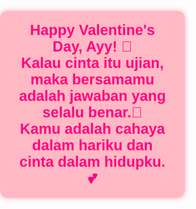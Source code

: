 <!DOCTYPE html>
<html lang="en">
<head>
    <meta charset="UTF-8">
    <meta name="viewport" content="width=device-width, initial-scale=1.0">
    <title>Valentine for Ayy</title>
    <style>
        body {
            margin: 0;
            padding: 0;
            background: url('https://source.unsplash.com/1600x900/?hearts,pink') no-repeat center center/cover;
            display: flex;
            justify-content: center;
            align-items: center;
            height: 100vh;
            font-family: 'Poppins', sans-serif;
            text-align: center;
        }
        .message {
            background: rgba(255, 182, 193, 0.95);
            padding: 30px 50px;
            border-radius: 20px;
            box-shadow: 0 0 15px rgba(255, 0, 76, 0.3);
            font-size: 2.5rem;
            color: #ff007f;
            font-weight: bold;
            animation: glow 1.5s infinite alternate;
        }
        @keyframes glow {
            0% { box-shadow: 0 0 15px rgba(255, 0, 76, 0.3); }
            100% { box-shadow: 0 0 25px rgba(255, 0, 76, 0.6); }
        }
        .hearts {
            position: absolute;
            top: 0;
            left: 50%;
            transform: translateX(-50%);
            width: 100%;
            height: 100%;
            pointer-events: none;
            overflow: hidden;
        }
        .heart {
            position: absolute;
            bottom: 0;
            width: 20px;
            height: 20px;
            background: red;
            clip-path: polygon(50% 0%, 100% 35%, 80% 100%, 50% 80%, 20% 100%, 0% 35%);
            animation: floatUp 4s linear infinite;
        }
        @keyframes floatUp {
            0% { transform: translateY(0) scale(1); opacity: 1; }
            100% { transform: translateY(-100vh) scale(1.5); opacity: 0; }
        }
    </style>
</head>
<body>
    <div class="hearts"></div>
    <div class="message">Happy Valentine's Day, Ayy! 💖<br>
    Kalau cinta itu ujian, maka bersamamu adalah jawaban yang selalu benar.💖<br>
    Kamu adalah cahaya dalam hariku dan cinta dalam hidupku. 💕</div>
    <script>
        function createHeart() {
            const heart = document.createElement('div');
            heart.classList.add('heart');
            heart.style.left = Math.random() * 100 + 'vw';
            heart.style.animationDuration = (Math.random() * 3 + 2) + 's';
            document.querySelector('.hearts').appendChild(heart);
            setTimeout(() => heart.remove(), 4000);
        }
        setInterval(createHeart, 300);
    </script>
</body>
</html>
